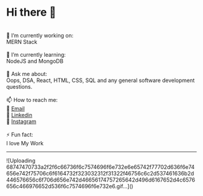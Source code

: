 ### <h1>Hi there 👋</h1>
<br />
🔭 I’m currently working on:
<br />
MERN Stack
<br />
<br />
🌱 I’m currently learning:<br />
NodeJS and MongoDB
<br />
<br />
💬 Ask me about:<br />
Oops, DSA, React, HTML, CSS, SQL and any general software development questions.
  <br />
  <br />
📫 How to reach me:<br />
📧 <a href="mailto:email@goyankabhushan@gmail.com? subject=subject text"> Email </a>
<br />
🔗 <a href="https://www.linkedin.com/in/bhushan-goyanka-7b03a821b/"> Linkedin </a>
<br />
🔗 <a href="https://www.instagram.com/bhushan_goyanka/"> Instagram </a>
<br />
<br />
⚡ Fun fact:<br />
I love My Work

<hr>![Uploading 68747470733a2f2f6c66736f6c7574696f6e732e6e65742f77702d636f6e74656e742f75706c6f6164732f323032312f31322f46756c6c2d537461636b2d446576656c6f706d656e742d46656174757265642d496d6167652d4c6576656c466976652d536f6c7574696f6e732e6.gif…]()



<!-- Please don't remove this: Grab your social icons from https://github.com/carlsednaoui/gitsocial -->


<!--
**goyankabhushan/goyankabhushan** is a ✨ _special_ ✨ repository because its `README.md` (this file) appears on your GitHub profile.

Here are some ideas to get you started:


- 
-->
